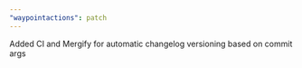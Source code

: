 ```yaml
---
"waypointactions": patch
---
```


Added CI and Mergify for automatic changelog versioning based on commit args
